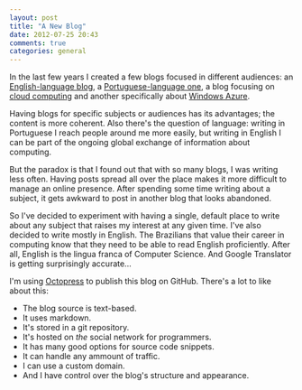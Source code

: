 ```yaml
---
layout: post
title: "A New Blog"
date: 2012-07-25 20:43
comments: true
categories: general
---
```


In the last few years I created a few blogs focused in different audiences:
an [English-language blog](http://fernandoacorreia.wordpress.com/),
a [Portuguese-language one](http://blogdofernandocorreia.wordpress.com/),
a blog focusing on [cloud computing](http://plataformanuvem.wordpress.com/) and another specifically about
[Windows Azure](http://pensandoazure.wordpress.com/).

Having blogs for specific subjects or audiences has its advantages; the content is more coherent. Also there's the
question of language: writing in Portuguese I reach people around me more easily, but writing in English I can be part
of the ongoing global exchange of information about computing.

But the paradox is that I found out that with so many blogs, I was writing less often.
Having posts spread all over the place makes it more difficult to
manage an online presence. After spending some time writing about a subject, it gets awkward to post in another
blog that looks abandoned.

So I've decided to experiment with having a single, default place to write about any subject that raises my interest
at any given time. I've also decided to write mostly in English. The Brazilians that value their career in computing
know that they need to be able to read English proficiently. After all, English is the lingua franca of Computer
Science. And Google Translator is getting surprisingly accurate...

I'm using [Octopress](http://octopress.org/) to publish this blog on GitHub. There's a lot to like about this:

* The blog source is text-based.
* It uses markdown.
* It's stored in a git repository.
* It's hosted on *the* social network for programmers.
* It has many good options for source code snippets.
* It can handle any ammount of traffic.
* I can use a custom domain.
* And I have control over the blog's structure and appearance.
